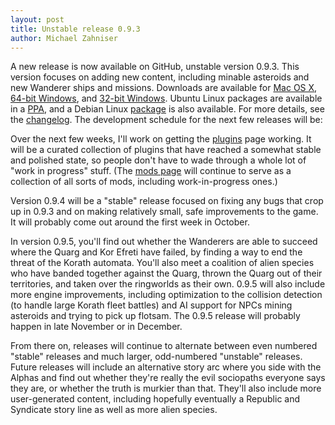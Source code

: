 ```yaml
---
layout: post
title: Unstable release 0.9.3
author: Michael Zahniser
---
```

A new release is now available on GitHub, unstable version 0.9.3. This version focuses on adding new content, including minable asteroids and new Wanderer ships and missions. Downloads are available for [Mac OS X](https://github.com/endless-sky/endless-sky/releases/download/v0.9.3/endless-sky-macosx-0.9.3.dmg), [64-bit Windows](https://github.com/endless-sky/endless-sky/releases/download/v0.9.3/endless-sky-win64-0.9.3.zip), and [32-bit Windows](https://github.com/endless-sky/endless-sky/releases/download/v0.9.3/endless-sky-win32-0.9.3.zip). Ubuntu Linux packages are available in a [PPA](https://launchpad.net/~mzahniser/+archive/ubuntu/endless-sky), and a Debian Linux [package](https://packages.debian.org/endless-sky) is also available. For more details, see the [changelog](https://github.com/endless-sky/endless-sky/blob/v0.9.3/changelog). The development schedule for the next few releases will be:

Over the next few weeks, I'll work on getting the [plugins](/plugins.html) page working. It will be a curated collection of plugins that have reached a somewhat stable and polished state, so people don't have to wade through a whole lot of "work in progress" stuff. (The [mods page](https://evan153.github.io/ES-Mod-Share) will continue to serve as a collection of all sorts of mods, including work-in-progress ones.)

Version 0.9.4 will be a "stable" release focused on fixing any bugs that crop up in 0.9.3 and on making relatively small, safe improvements to the game. It will probably come out around the first week in October.

In version 0.9.5, you'll find out whether the Wanderers are able to succeed where the Quarg and Kor Efreti have failed, by finding a way to end the threat of the Korath automata. You'll also meet a coalition of alien species who have banded together against the Quarg, thrown the Quarg out of their territories, and taken over the ringworlds as their own. 0.9.5 will also include more engine improvements, including optimization to the collision detection (to handle large Korath fleet battles) and AI support for NPCs mining asteroids and trying to pick up flotsam. The 0.9.5 release will probably happen in late November or in December.

From there on, releases will continue to alternate between even numbered "stable" releases and much larger, odd-numbered "unstable" releases. Future releases will include an alternative story arc where you side with the Alphas and find out whether they're really the evil sociopaths everyone says they are, or whether the truth is murkier than that. They'll also include more user-generated content, including hopefully eventually a Republic and Syndicate story line as well as more alien species.
